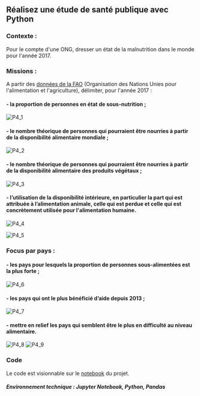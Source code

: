## Réalisez une étude de santé publique avec Python

### Contexte : 

Pour le compte d'une ONG, dresser un état de la malnutrition dans le monde pour l'année 2017.


### Missions :

A partir des [données de la FAO](https://www.fao.org/faostat/fr/#home) (Organisation des Nations Unies pour l'alimentation et l'agriculture), délimiter, pour l'année 2017 : 

#### - la proportion de personnes en état de sous-nutrition ;

![P4_1](https://user-images.githubusercontent.com/87067133/217355733-d97004ed-6f78-4ac5-8e9a-2e45f4cb2d50.png)


#### - le nombre théorique de personnes qui pourraient être nourries à partir de la disponibilité alimentaire mondiale ;

![P4_2](https://user-images.githubusercontent.com/87067133/217355757-1ce02ad3-d682-49fe-bb9d-07e5cf0d047c.png)


#### - le nombre théorique de personnes qui pourraient être nourries à partir de la disponibilité alimentaire des produits végétaux ;

![P4_3](https://user-images.githubusercontent.com/87067133/217355778-27f5c701-c00e-4f73-a502-6d434a2dcd6e.png)


#### - l’utilisation de la disponibilité intérieure, en particulier la part qui est attribuée à l’alimentation animale, celle qui est perdue et celle qui est concrètement utilisée pour l'alimentation humaine.

![P4_4](https://user-images.githubusercontent.com/87067133/217355840-ca2df77c-4a72-4cba-99d9-30fda9b6ce34.png)

![P4_5](https://user-images.githubusercontent.com/87067133/217355901-f6b150b1-e2a5-484a-8d74-c1d97658e64c.png)



### Focus par pays :

#### - les pays pour lesquels la proportion de personnes sous-alimentées est la plus forte ; 

![P4_6](https://user-images.githubusercontent.com/87067133/217356432-4acb51c0-d661-47d8-bb7b-5ec4b785c2fc.png)



#### - les pays qui ont le plus bénéficié d’aide depuis 2013 ;

![P4_7](https://user-images.githubusercontent.com/87067133/217356470-dc8361ef-0194-4083-9e09-8d9e52f1f57e.png)



#### - mettre en relief les pays qui semblent être le plus en difficulté au niveau alimentaire.

![P4_8](https://user-images.githubusercontent.com/87067133/217356520-32b3bbfa-7e34-4b0c-aa40-d7b214b215db.png)
![P4_9](https://user-images.githubusercontent.com/87067133/217356737-53725b81-980b-46bb-aa36-3feca07b3e4d.png)


### Code

Le code est visionnable sur le [notebook](ophauz_etude_sante_publique_python_notebook.ipynb) du projet.


##### Environnement technique : Jupyter Notebook, Python, Pandas
